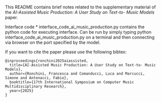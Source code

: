
This README contains brief notes related to the supplementary material of the _AI-Assisted Music Production: A User Study on Text-to- Music Models_ paper. 

Interface code
      * interface_code_ai_music_production.py contains the python code for executing interface.
Can be run by simply typing python interface_code_ai_music_production.py on a terminal and then connecting via browser on the port specified by the model.


If you want to cite the paper please use the following bibtex:
```
@inproceedings{ronchini2025aiassisted,
  title={AI-Assisted Music Production: A User Study on Text-to- Music Models},
  author={Ronchini, Francesca and Comanducci, Luca and Marcucci, Simone and Antonacci, Fabio},
  booktitle={17th International Symposium on Computer Music Multidisciplinary Research},
  year={2025}
}
```


